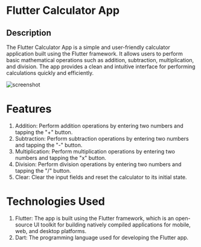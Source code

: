 # Flutter Calculator App
## Description
The Flutter Calculator App is a simple and user-friendly calculator application built using the Flutter framework. It allows users to perform basic mathematical operations such as addition, subtraction, multiplication, and division. The app provides a clean and intuitive interface for performing calculations quickly and efficiently.

![screenshot](https://github.com/Shellinox/Calculator-app-using-Flutter/assets/114509764/e8d2aba7-de1d-4e4e-915e-d947bb201d71)

# Features
1) Addition: Perform addition operations by entering two numbers and tapping the "+" button.
2) Subtraction: Perform subtraction operations by entering two numbers and tapping the "-" button.
3) Multiplication: Perform multiplication operations by entering two numbers and tapping the "x" button.
4) Division: Perform division operations by entering two numbers and tapping the "/" button.
5) Clear: Clear the input fields and reset the calculator to its initial state.
# Technologies Used
1) Flutter: The app is built using the Flutter framework, which is an open-source UI toolkit for building natively compiled applications for mobile, web, and desktop    platforms.
2) Dart: The programming language used for developing the Flutter app.
